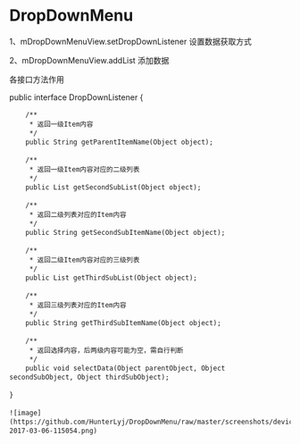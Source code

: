 # DropDownMenu


1、mDropDownMenuView.setDropDownListener 设置数据获取方式

2、mDropDownMenuView.addList 添加数据


各接口方法作用

public interface DropDownListener {

        /**
         * 返回一级Item内容
         */
        public String getParentItemName(Object object);

        /**
         * 返回一级Item内容对应的二级列表
         */
        public List getSecondSubList(Object object);

        /**
         * 返回二级列表对应的Item内容
         */
        public String getSecondSubItemName(Object object);

        /**
         * 返回二级Item内容对应的三级列表
         */
        public List getThirdSubList(Object object);

        /**
         * 返回三级列表对应的Item内容
         */
        public String getThirdSubItemName(Object object);

        /**
         * 返回选择内容，后两级内容可能为空，需自行判断
         */
        public void selectData(Object parentObject, Object secondSubObject, Object thirdSubObject);

    }

    ![image](https://github.com/HunterLyj/DropDownMenu/raw/master/screenshots/device-2017-03-06-115054.png)